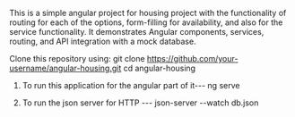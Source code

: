 This is a simple angular project for housing project with the functionality of routing for each of the options, form-filling for availability, and also for the service functionality.
It demonstrates Angular components, services, routing, and API integration with a mock database.


Clone this repository using: 
git clone https://github.com/your-username/angular-housing.git
cd angular-housing

1. To run this application for the angular part of it---
   ng serve

2. To run the json server for HTTP ---
   json-server --watch db.json
